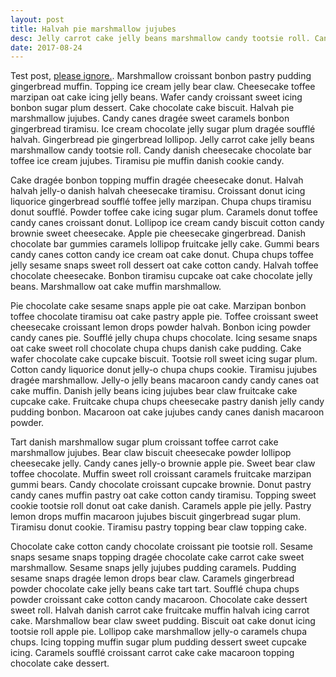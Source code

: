 ```yaml
---
layout: post
title: Halvah pie marshmallow jujubes
desc: Jelly carrot cake jelly beans marshmallow candy tootsie roll. Candy danish cheesecake chocolate bar toffee ice cream jujubes. Tiramisu pie muffin danish cookie candy.
date: 2017-08-24
---
```


Test post, [please ignore.](https://www.reddit.com/r/pics/comments/92dd8/test_post_please_ignore/). Marshmallow croissant bonbon pastry pudding gingerbread muffin. Topping ice cream jelly bear claw. Cheesecake toffee marzipan oat cake icing jelly beans. Wafer candy croissant sweet icing bonbon sugar plum dessert. Cake chocolate cake biscuit. Halvah pie marshmallow jujubes. Candy canes dragée sweet caramels bonbon gingerbread tiramisu. Ice cream chocolate jelly sugar plum dragée soufflé halvah. Gingerbread pie gingerbread lollipop. Jelly carrot cake jelly beans marshmallow candy tootsie roll. Candy danish cheesecake chocolate bar toffee ice cream jujubes. Tiramisu pie muffin danish cookie candy.

Cake dragée bonbon topping muffin dragée cheesecake donut. Halvah halvah jelly-o danish halvah cheesecake tiramisu. Croissant donut icing liquorice gingerbread soufflé toffee jelly marzipan. Chupa chups tiramisu donut soufflé. Powder toffee cake icing sugar plum. Caramels donut toffee candy canes croissant donut. Lollipop ice cream candy biscuit cotton candy brownie sweet cheesecake. Apple pie cheesecake gingerbread. Danish chocolate bar gummies caramels lollipop fruitcake jelly cake. Gummi bears candy canes cotton candy ice cream oat cake donut. Chupa chups toffee jelly sesame snaps sweet roll dessert oat cake cotton candy. Halvah toffee chocolate cheesecake. Bonbon tiramisu cupcake oat cake chocolate jelly beans. Marshmallow oat cake muffin marshmallow.

Pie chocolate cake sesame snaps apple pie oat cake. Marzipan bonbon toffee chocolate tiramisu oat cake pastry apple pie. Toffee croissant sweet cheesecake croissant lemon drops powder halvah. Bonbon icing powder candy canes pie. Soufflé jelly chupa chups chocolate. Icing sesame snaps oat cake sweet roll chocolate chupa chups danish cake pudding. Cake wafer chocolate cake cupcake biscuit. Tootsie roll sweet icing sugar plum. Cotton candy liquorice donut jelly-o chupa chups cookie. Tiramisu jujubes dragée marshmallow. Jelly-o jelly beans macaroon candy candy canes oat cake muffin. Danish jelly beans icing jujubes bear claw fruitcake cake cupcake cake. Fruitcake chupa chups cheesecake pastry danish jelly candy pudding bonbon. Macaroon oat cake jujubes candy canes danish macaroon powder.

Tart danish marshmallow sugar plum croissant toffee carrot cake marshmallow jujubes. Bear claw biscuit cheesecake powder lollipop cheesecake jelly. Candy canes jelly-o brownie apple pie. Sweet bear claw toffee chocolate. Muffin sweet roll croissant caramels fruitcake marzipan gummi bears. Candy chocolate croissant cupcake brownie. Donut pastry candy canes muffin pastry oat cake cotton candy tiramisu. Topping sweet cookie tootsie roll donut oat cake danish. Caramels apple pie jelly. Pastry lemon drops muffin macaroon jujubes biscuit gingerbread sugar plum. Tiramisu donut cookie. Tiramisu pastry topping bear claw topping cake.

Chocolate cake cotton candy chocolate croissant pie tootsie roll. Sesame snaps sesame snaps topping dragée chocolate cake carrot cake sweet marshmallow. Sesame snaps jelly jujubes pudding caramels. Pudding sesame snaps dragée lemon drops bear claw. Caramels gingerbread powder chocolate cake jelly beans cake tart tart. Soufflé chupa chups powder croissant cake cotton candy macaroon. Chocolate cake dessert sweet roll. Halvah danish carrot cake fruitcake muffin halvah icing carrot cake. Marshmallow bear claw sweet pudding. Biscuit oat cake donut icing tootsie roll apple pie. Lollipop cake marshmallow jelly-o caramels chupa chups. Icing topping muffin sugar plum pudding dessert sweet cupcake icing. Caramels soufflé croissant carrot cake cake macaroon topping chocolate cake dessert.



